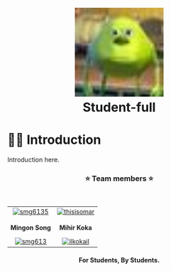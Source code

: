 
<h1 align="center">
  <br>
  <a href="https://www.notion.so/Studentfull-Hub-cc372028c41f4ddab5d3f7df228b2c51"><img src="./assets/temp_pic.jpeg"  width="200"></a>
  <br>
  Student-full
  <br>
</h1>

<h1>🐱‍🐉 Introduction</h1>
<p>Introduction here.</p>

<h3 align="center">⭐ Team members ⭐</h3>
<br>
<table align="center">
  <tr align="center">
    <td>
      <a href="https://github.com/smg6135" target="_blank"><img src="https://avatars.githubusercontent.com/u/65800143?v=4" alt="smg6135" width="140" height="140" /></a>
    </td>
    <td>
      <a href="https://github.com/IlKoKaIl" target="_blank"><img src="https://avatars.githubusercontent.com/u/70954349?v=4" alt="thisisomar" width="140" height="140" /></a>
    </td>
  <tr align="center">
    <td>
      <b><p>Mingon Song</p></b>
      <a href="https://github.com/smg6135" target="_blank"><img src="https://img.shields.io/badge/-ShernanJ-%2325222E?style=flat-square&logo=github" alt="smg613" /></a>
    </td>
    <td>
      <b><p>Mihir Koka</p></b>
      <a href="https://github.com/IlKoKaIl" target="_blank"><img src="https://img.shields.io/badge/-thisisomar-%2325222E?style=flat-square&logo=github" alt="ilkokail" /></a>
    </td>
  </tr>
</table>

<h4 align="center">For Students, By Students</a>.</h4>


